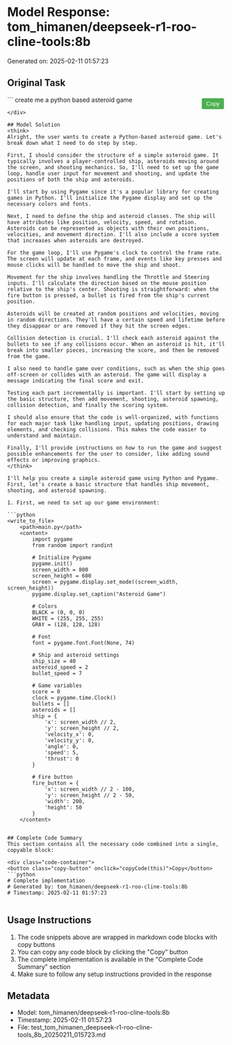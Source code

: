 # Model Response: tom_himanen/deepseek-r1-roo-cline-tools:8b
Generated on: 2025-02-11 01:57:23


<style>
.copy-button {
    position: absolute;
    top: 5px;
    right: 5px;
    padding: 5px 10px;
    background-color: #4CAF50;
    color: white;
    border: none;
    border-radius: 3px;
    cursor: pointer;
    z-index: 1;
}
.code-container {
    position: relative;
    margin: 10px 0;
}
.copy-button:hover {
    background-color: #45a049;
}
.copy-button:active {
    background-color: #3d8b40;
}
</style>

<script>
function copyCode(buttonElement) {
    const codeBlock = buttonElement.parentElement.querySelector('code');
    const range = document.createRange();
    range.selectNode(codeBlock);
    window.getSelection().removeAllRanges();
    window.getSelection().addRange(range);
    try {
        document.execCommand('copy');
        buttonElement.textContent = 'Copied!';
        setTimeout(() => {
            buttonElement.textContent = 'Copy';
        }, 2000);
    } catch(e) {
        console.error('Failed to copy text:', e);
        buttonElement.textContent = 'Failed to copy';
    }
    window.getSelection().removeAllRanges();
}
</script>


## Original Task
<div class="code-container">
<button class="copy-button" onclick="copyCode(this)">Copy</button>
```
create me a python based asteroid game 

```
</div>

## Model Solution
<think>
Alright, the user wants to create a Python-based asteroid game. Let's break down what I need to do step by step.

First, I should consider the structure of a simple asteroid game. It typically involves a player-controlled ship, asteroids moving around the screen, and shooting mechanics. So, I'll need to set up the game loop, handle user input for movement and shooting, and update the positions of both the ship and asteroids.

I'll start by using Pygame since it's a popular library for creating games in Python. I'll initialize the Pygame display and set up the necessary colors and fonts.

Next, I need to define the ship and asteroid classes. The ship will have attributes like position, velocity, speed, and rotation. Asteroids can be represented as objects with their own positions, velocities, and movement direction. I'll also include a score system that increases when asteroids are destroyed.

For the game loop, I'll use Pygame's clock to control the frame rate. The screen will update at each frame, and events like key presses and mouse clicks will be handled to move the ship and shoot.

Movement for the ship involves handling the Throttle and Steering inputs. I'll calculate the direction based on the mouse position relative to the ship's center. Shooting is straightforward: when the fire button is pressed, a bullet is fired from the ship's current position.

Asteroids will be created at random positions and velocities, moving in random directions. They'll have a certain speed and lifetime before they disappear or are removed if they hit the screen edges.

Collision detection is crucial. I'll check each asteroid against the bullets to see if any collisions occur. When an asteroid is hit, it'll break into smaller pieces, increasing the score, and then be removed from the game.

I also need to handle game over conditions, such as when the ship goes off-screen or collides with an asteroid. The game will display a message indicating the final score and exit.

Testing each part incrementally is important. I'll start by setting up the basic structure, then add movement, shooting, asteroid spawning, collision detection, and finally the scoring system.

I should also ensure that the code is well-organized, with functions for each major task like handling input, updating positions, drawing elements, and checking collisions. This makes the code easier to understand and maintain.

Finally, I'll provide instructions on how to run the game and suggest possible enhancements for the user to consider, like adding sound effects or improving graphics.
</think>

I'll help you create a simple asteroid game using Python and Pygame. First, let's create a basic structure that handles ship movement, shooting, and asteroid spawning.

1. First, we need to set up our game environment:

```python
<write_to_file>
    <path>main.py</path>
    <content>
        import pygame
        from random import randint
        
        # Initialize Pygame
        pygame.init()
        screen_width = 800
        screen_height = 600
        screen = pygame.display.set_mode((screen_width, screen_height))
        pygame.display.set_caption("Asteroid Game")
        
        # Colors
        BLACK = (0, 0, 0)
        WHITE = (255, 255, 255)
        GRAY = (128, 128, 128)
        
        # Font
        font = pygame.font.Font(None, 74)
        
        # Ship and asteroid settings
        ship_size = 40
        asteroid_speed = 2
        bullet_speed = 7
        
        # Game variables
        score = 0
        clock = pygame.time.Clock()
        bullets = []
        asteroids = []
        ship = {
            'x': screen_width // 2,
            'y': screen_height // 2,
            'velocity_x': 0,
            'velocity_y': 0,
            'angle': 0,
            'speed': 5,
            'thrust': 0
        }
        
        # Fire button
        fire_button = {
            'x': screen_width // 2 - 100,
            'y': screen_height // 2 - 50,
            'width': 200,
            'height': 50
        }
    </content>


## Complete Code Summary
This section contains all the necessary code combined into a single, copyable block:

<div class="code-container">
<button class="copy-button" onclick="copyCode(this)">Copy</button>
```python
# Complete implementation
# Generated by: tom_himanen/deepseek-r1-roo-cline-tools:8b
# Timestamp: 2025-02-11 01:57:23


```
</div>

## Usage Instructions
1. The code snippets above are wrapped in markdown code blocks with copy buttons
2. You can copy any code block by clicking the "Copy" button
3. The complete implementation is available in the "Complete Code Summary" section
4. Make sure to follow any setup instructions provided in the response

## Metadata
- Model: tom_himanen/deepseek-r1-roo-cline-tools:8b
- Timestamp: 2025-02-11 01:57:23
- File: test_tom_himanen_deepseek-r1-roo-cline-tools_8b_20250211_015723.md
